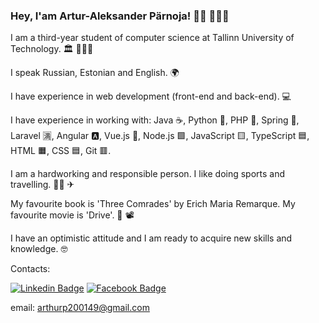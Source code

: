 ### Hey, I'am Artur-Aleksander Pärnoja! 🖐🏻 👨🏻‍💻

I am a third-year student of computer science at Tallinn University of Technology. 🏛 👨🏻‍🎓 

I speak Russian, Estonian and English. 🌍

I have experience in web development (front-end and back-end). 💻

I have experience in working with: Java ☕, Python 🐍, PHP 🐘, Spring 🍃, Laravel 🈵, Angular 🅰, Vue.js 🔰, Node.js 🟩, JavaScript 🟨, TypeScript 🟦, HTML 🟧, CSS 🟦, 
Git 🟥. 

I am a hardworking and responsible person. I like doing sports and travelling. 💪🏻 ✈

My favourite book is 'Three Comrades' by Erich Maria Remarque. My favourite movie is 'Drive'. 📖 📽

I have an optimistic attitude and I am ready to acquire new skills and knowledge. 🤓

Contacts: 

[![Linkedin Badge](https://img.shields.io/twitter/url?color=blue&label=LinkedIn&logo=LinkedIn&style=social&url=https%3A%2F%2Flinkedin.com%2Fin%2Farturalekss-a2785b205)](https://www.linkedin.com/in/arturalekss-a2785b205)
[![Facebook Badge](https://img.shields.io/twitter/url?color=blue&label=Facebook&logo=FaceBook&style=social&url=https%3A%2F%2Fhttps%3A%2F%2Fwww.facebook.com%2Fprofile.php%3Fid%3D100004815521028)](https://www.facebook.com/profile.php?id=100004815521028)

email: arthurp200149@gmail.com
<!--
**arparn/arparn** is a ✨ _special_ ✨ repository because its `README.md` (this file) appears on your GitHub profile.

Here are some ideas to get you started:

- 🔭 I’m currently working on ...
- 🌱 I’m currently learning ...
- 👯 I’m looking to collaborate on ...
- 🤔 I’m looking for help with ...
- 💬 Ask me about ...
- 📫 How to reach me: ...
- 😄 Pronouns: ...
- ⚡ Fun fact: ...
-->
